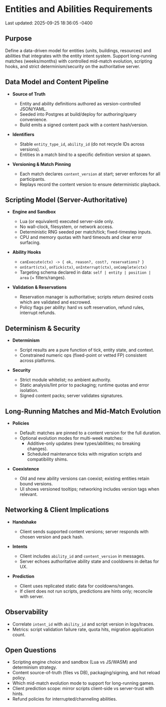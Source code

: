 # Entities and Abilities Requirements

Last updated: 2025-09-25 18:36:05 -0400

## Purpose

Define a data-driven model for entities (units, buildings, resources) and abilities that integrates with the entity intent system. Support long-running matches (weeks/months) with controlled mid-match evolution, scripting hooks, and strict determinism/security on the authoritative server.

## Data Model and Content Pipeline

- **Source of Truth**
  - Entity and ability definitions authored as version-controlled JSON/YAML.
  - Seeded into Postgres at build/deploy for authoring/query convenience.
  - Build emits a signed content pack with a content hash/version.

- **Identifiers**
  - Stable `entity_type_id`, `ability_id` (do not recycle IDs across versions).
  - Entities in a match bind to a specific definition version at spawn.

- **Versioning & Match Pinning**
  - Each match declares `content_version` at start; server enforces for all participants.
  - Replays record the content version to ensure deterministic playback.

## Scripting Model (Server-Authoritative)

- **Engine and Sandbox**
  - Lua (or equivalent) executed server-side only.
  - No wall-clock, filesystem, or network access.
  - Deterministic RNG seeded per match/tick; fixed-timestep inputs.
  - CPU and memory quotas with hard timeouts and clear error surfacing.

- **Ability Hooks**
  - `canExecute(ctx) -> { ok, reason?, cost?, reservations? }`
  - `onStart(ctx)`, `onTick(ctx)`, `onInterrupt(ctx)`, `onComplete(ctx)`
  - Targeting schema declared in data: `self | entity | position | area` (+ filters/ranges).

- **Validation & Reservations**
  - Reservation manager is authoritative; scripts return desired costs which are validated and escrowed.
  - Policy flags per ability: hard vs soft reservation, refund rules, interrupt refunds.

## Determinism & Security

- **Determinism**
  - Script results are a pure function of tick, entity state, and context.
  - Constrained numeric ops (fixed-point or vetted FP) consistent across platforms.

- **Security**
  - Strict module whitelist; no ambient authority.
  - Static analysis/lint prior to packaging; runtime quotas and error isolation.
  - Signed content packs; server validates signatures.

## Long-Running Matches and Mid-Match Evolution

- **Policies**
  - Default: matches are pinned to a content version for the full duration.
  - Optional evolution modes for multi-week matches:
    - Additive-only updates (new types/abilities; no breaking changes).
    - Scheduled maintenance ticks with migration scripts and compatibility shims.

- **Coexistence**
  - Old and new ability versions can coexist; existing entities retain bound versions.
  - UI shows versioned tooltips; networking includes version tags when relevant.

## Networking & Client Implications

- **Handshake**
  - Client sends supported content versions; server responds with chosen version and pack hash.

- **Intents**
  - Client includes `ability_id` and `content_version` in messages.
  - Server echoes authoritative ability state and cooldowns in deltas for UX.

- **Prediction**
  - Client uses replicated static data for cooldowns/ranges.
  - If client does not run scripts, predictions are hints only; reconcile with server.

## Observability

- Correlate `intent_id` with `ability_id` and script version in logs/traces.
- Metrics: script validation failure rate, quota hits, migration application count.

## Open Questions

- Scripting engine choice and sandbox (Lua vs JS/WASM) and determinism strategy.
- Content source-of-truth (files vs DB), packaging/signing, and hot reload policy.
- Which mid-match evolution mode to support for long-running games.
- Client prediction scope: mirror scripts client-side vs server-trust with hints.
- Refund policies for interrupted/channeling abilities.
